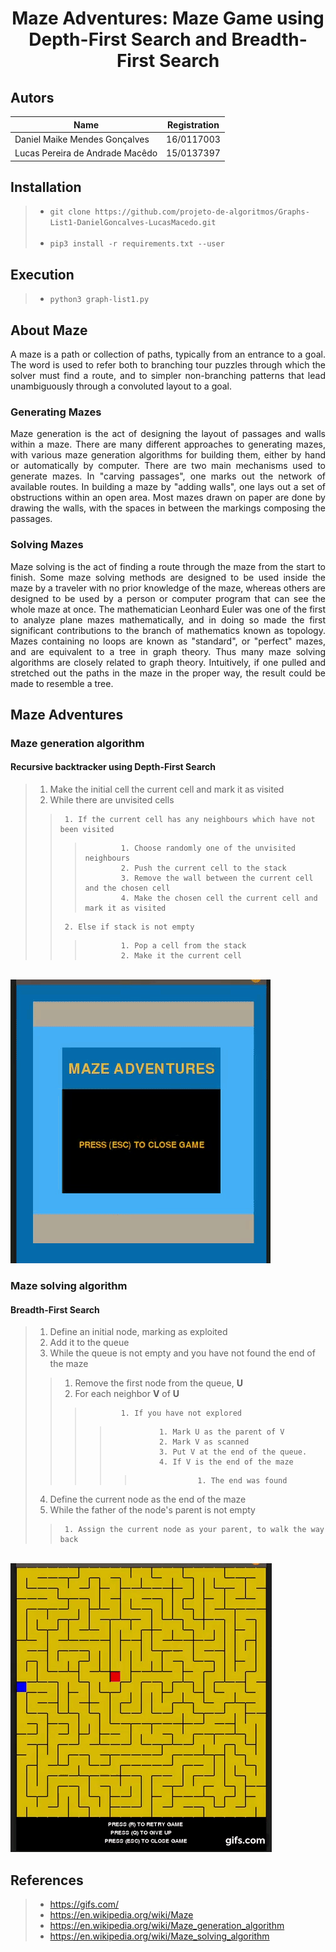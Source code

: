 # <p align="center">Maze Adventures: Maze Game using Depth-First Search and Breadth-First Search </p>

## Autors

| Name  | Registration  |
|---|---|
| Daniel Maike Mendes Gonçalves  | 16/0117003  |
| Lucas Pereira de Andrade Macêdo  | 15/0137397  |

## Installation

> * ``` git clone https://github.com/projeto-de-algoritmos/Graphs-List1-DanielGoncalves-LucasMacedo.git ``` <br> <br>
> * ``` pip3 install -r requirements.txt --user ```

## Execution

> * ``` python3 graph-list1.py ```

## About Maze

<p align="justify"> A maze is a path or collection of paths, typically from an entrance to a goal. 
The word is used to refer both to branching tour puzzles through which the solver must find a route, 
and to simpler non-branching patterns that lead unambiguously through a convoluted layout to a goal. </p>

### Generating Mazes

<p align="justify"> Maze generation is the act of designing the layout of passages and walls within a maze. 
There are many different approaches to generating mazes, with various maze generation algorithms for building them, 
either by hand or automatically by computer.
There are two main mechanisms used to generate mazes. 
In "carving passages", one marks out the network of available routes. In building a maze by "adding walls", 
one lays out a set of obstructions within an open area. Most mazes drawn on paper are done by drawing the walls, 
with the spaces in between the markings composing the passages. </p>

### Solving Mazes

<p align="justify"> Maze solving is the act of finding a route through the maze from the start to finish. 
Some maze solving methods are designed to be used inside the maze by a traveler with no prior knowledge of the maze, 
whereas others are designed to be used by a person or computer program that can see the whole maze at once.
The mathematician Leonhard Euler was one of the first to analyze plane mazes mathematically, 
and in doing so made the first significant contributions to the branch of mathematics known as topology.
Mazes containing no loops are known as "standard", or "perfect" mazes, and are equivalent to a tree in graph theory. 
Thus many maze solving algorithms are closely related to graph theory. Intuitively, 
if one pulled and stretched out the paths in the maze in the proper way, the result could be made to resemble a tree. </p>

## Maze Adventures

### Maze generation algorithm

#### Recursive backtracker using Depth-First Search

> 1. Make the initial cell the current cell and mark it as visited
> 2. While there are unvisited cells
>>      1. If the current cell has any neighbours which have not been visited
>>>             1. Choose randomly one of the unvisited neighbours
>>>             2. Push the current cell to the stack
>>>             3. Remove the wall between the current cell and the chosen cell
>>>             4. Make the chosen cell the current cell and mark it as visited
>>      2. Else if stack is not empty
>>>             1. Pop a cell from the stack
>>>             2. Make it the current cell

<br> ![generate-maze](gifs/generate_maze.gif) <br>

### Maze solving algorithm

#### Breadth-First Search

> 1. Define an initial node, marking as exploited
> 2. Add it to the queue
> 3. While the queue is not empty and you have not found the end of the maze
>> 	1. Remove the first node from the queue, **U**
>> 	2. For each neighbor **V** of **U**
>>>             1. If you have not explored
>>>>             	1. Mark U as the parent of V
>>>>               	2. Mark V as scanned
>>>>               	3. Put V at the end of the queue.
>>>>               	4. If V is the end of the maze
>>>>>                 	1. The end was found
> 4. Define the current node as the end of the maze
> 5. While the father of the node's parent is not empty
>>      1. Assign the current node as your parent, to walk the way back
       
<br> ![solving-maze](gifs/solving_maze.gif) <br>

## References

> * https://gifs.com/ <br>
> * https://en.wikipedia.org/wiki/Maze <br>
> * https://en.wikipedia.org/wiki/Maze_generation_algorithm <br>
> * https://en.wikipedia.org/wiki/Maze_solving_algorithm
